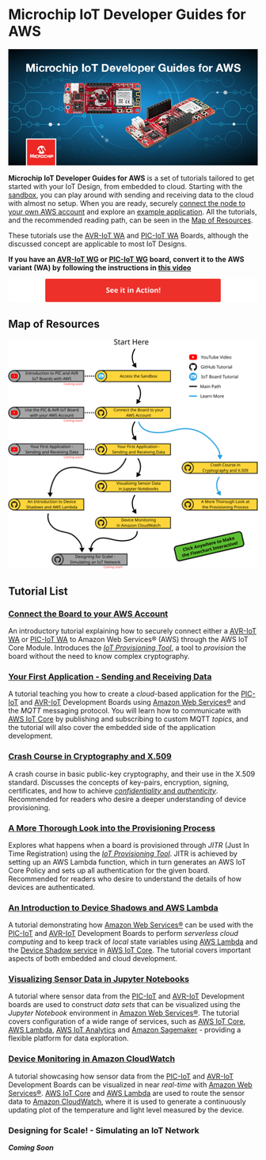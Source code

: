 # Microchip IoT Developer Guides for AWS

![AVR-IoT and PIC-IoT board splash art](./figures/header.jpg)

**Microchip IoT Developer Guides for AWS** is a set of tutorials tailored to get started with your IoT Design, from embedded to cloud. Starting with the [sandbox](./access-the-sandbox), you can play around with sending and receiving data to the cloud with almost no setup. When you are ready, securely [connect the node to your own AWS account](./connect-the-board-to-your-aws-account) and explore an [example application](./your-first-application-sending-and-receiving-data). All the tutorials, and the recommended reading path, can be seen in the [Map of Resources](#map-of-resources).

These tutorials use the  [AVR-IoT WA](https://www.microchip.com/DevelopmentTools/ProductDetails/ev15r70a?utm_campaign=IoT-WA-DevBoards&utm_source=GitHub&utm_medium=hyperlink&utm_term=&utm_content=microchip-iot-developer-guide-for-aws-main-intro
) and [PIC-IoT WA](https://www.microchip.com/DevelopmentTools/ProductDetails/ev54y39a?utm_campaign=IoT-WA-DevBoards&utm_source=GitHub&utm_medium=hyperlink&utm_term=&utm_content=microchip-iot-developer-guide-for-aws-main-intro
) Boards, although the discussed concept are applicable to most IoT Designs.

**If you have an [AVR-IoT WG](https://www.microchip.com/DevelopmentTools/ProductDetails/ac164160?utm_campaign=IoT-WA-DevBoards&utm_source=GitHub&utm_medium=hyperlink&utm_term=&utm_content=microchip-iot-developer-guide-for-aws-main-intro
) or [PIC-IoT WG](https://www.microchip.com/DevelopmentTools/ProductDetails/ac164164?utm_campaign=IoT-WA-DevBoards&utm_source=GitHub&utm_medium=hyperlink&utm_term=&utm_content=microchip-iot-developer-guide-for-aws-main-intro
) board, convert it to the AWS variant (WA) by following the instructions in [this video](https://www.youtube.com/watch?v=nwP8obSRaaE)**

[![See it in action button](figures/action-button.svg)](./access-the-sandbox)

## Map of Resources

[![Map of resources](figures/flowchart_path_legend.svg)](https://microchip-pic-avr-solutions.github.io/microchip-iot-developer-guides-for-aws-interactive-flowchart/)

## Tutorial List

### [Connect the Board to your AWS Account](./connect-the-board-to-your-aws-account)

An introductory tutorial explaining how to securely connect either a [AVR-IoT WA](https://www.microchip.com/DevelopmentTools/ProductDetails/ev15r70a?utm_campaign=IoT-WA-DevBoards&utm_source=GitHub&utm_medium=hyperlink&utm_term=&utm_content=microchip-iot-developer-guide-for-aws-main-tutorial-list) or [PIC-IoT WA](https://www.microchip.com/DevelopmentTools/ProductDetails/ev54y39a?utm_campaign=IoT-WA-DevBoards&utm_source=GitHub&utm_medium=hyperlink&utm_term=&utm_content=microchip-iot-developer-guide-for-aws-main-tutorial-list) to Amazon Web Services® (AWS) through the AWS IoT Core Module. Introduces the [*IoT Provisioning Tool*](http://www.microchip.com/mymicrochip/filehandler.aspx?ddocname=en1001525), a tool to *provision* the board without the need to know complex cryptography.

### [Your First Application - Sending and Receiving Data](./your-first-application-sending-and-receiving-data)

A tutorial teaching you how to create a *cloud*-based application for the [PIC-IoT](https://www.microchip.com/DevelopmentTools/ProductDetails/ev54y39a?utm_campaign=IoT-WA-DevBoards&utm_source=GitHub&utm_medium=hyperlink&utm_term=&utm_content=microchip-iot-developer-guide-for-aws-main-tutorial-list) and [AVR-IoT](https://www.microchip.com/DevelopmentTools/ProductDetails/ev15r70a?utm_campaign=IoT-WA-DevBoards&utm_source=GitHub&utm_medium=hyperlink&utm_term=&utm_content=microchip-iot-developer-guide-for-aws-main-tutorial-list) Development Boards using [Amazon Web Services®](https://aws.amazon.com/what-is-aws/) and the *MQTT* messaging protocol. You will learn how to communicate with [AWS IoT Core](https://aws.amazon.com/iot-core/) by publishing and subscribing to custom MQTT *topics*, and the tutorial will also cover the embedded side of the application development.

### [Crash Course in Cryptography and X.509](./crash-course-in-cryptography-and-x509)

A crash course in basic public-key cryptography, and their use in the X.509 standard. Discusses the concepts of key-pairs, encryption, signing, certificates, and how to achieve [*confidentiality* and *authenticity*](https://en.wikipedia.org/wiki/Information_security). Recommended for readers who desire a deeper understanding of device provisioning.

### [A More Thorough Look into the Provisioning Process](./a-more-thorough-look-into-the-provisioning-process)

Explores what happens when a board is provisioned through *JITR* (Just In Time Registration) using the [*IoT Provisioning Tool*](http://www.microchip.com/mymicrochip/filehandler.aspx?ddocname=en1001525). JITR is achieved by setting up an AWS Lambda function, which in turn generates an AWS IoT Core Policy and sets up all authentication for the given board. Recommended for readers who desire to understand the details of how devices are authenticated.

### [An Introduction to Device Shadows and AWS Lambda](./an-introduction-to-device-shadows-and-aws-lambda)

A tutorial demonstrating how [Amazon Web Services®](https://aws.amazon.com/what-is-aws/) can be used with the [PIC-IoT](https://www.microchip.com/DevelopmentTools/ProductDetails/ev54y39a?utm_campaign=IoT-WA-DevBoards&utm_source=GitHub&utm_medium=hyperlink&utm_term=&utm_content=microchip-iot-developer-guide-for-aws-main-tutorial-list) and [AVR-IoT](https://www.microchip.com/DevelopmentTools/ProductDetails/ev15r70a?utm_campaign=IoT-WA-DevBoards&utm_source=GitHub&utm_medium=hyperlink&utm_term=&utm_content=microchip-iot-developer-guide-for-aws-main-tutorial-list) Development Boards to perform *serverless cloud computing* and to keep track of *local* state variables using [AWS Lambda](https://aws.amazon.com/lambda/) and the [Device Shadow service](https://docs.aws.amazon.com/iot/latest/developerguide/iot-device-shadows.html) in [AWS IoT Core](https://aws.amazon.com/iot-core/). The tutorial covers important aspects of both embedded and cloud development.

### [Visualizing Sensor Data in Jupyter Notebooks](./visualizing-sensor-data-in-jupyter-notebooks)

A tutorial where sensor data from the [PIC-IoT](https://www.microchip.com/DevelopmentTools/ProductDetails/ev54y39a?utm_campaign=IoT-WA-DevBoards&utm_source=GitHub&utm_medium=hyperlink&utm_term=&utm_content=microchip-iot-developer-guide-for-aws-main-tutorial-list) and [AVR-IoT](https://www.microchip.com/DevelopmentTools/ProductDetails/ev15r70a?utm_campaign=IoT-WA-DevBoards&utm_source=GitHub&utm_medium=hyperlink&utm_term=&utm_content=microchip-iot-developer-guide-for-aws-main-tutorial-list) Development boards are used to construct *data sets* that can be visualized using the *Jupyter Notebook* environment in [Amazon Web Services®](https://aws.amazon.com/what-is-aws/). The tutorial covers configuration of a wide range of services, such as [AWS IoT Core](https://aws.amazon.com/iot-core/), [AWS Lambda](https://aws.amazon.com/lambda/), [AWS IoT Analytics](https://aws.amazon.com/iot-analytics/) and [Amazon Sagemaker](https://aws.amazon.com/sagemaker/) - providing a flexible platform for data exploration.

### [Device Monitoring in Amazon CloudWatch](./device-monitoring-in-amazon-cloudWatch)

A tutorial showcasing how sensor data from the [PIC-IoT](https://www.microchip.com/DevelopmentTools/ProductDetails/ev54y39a?utm_campaign=IoT-WA-DevBoards&utm_source=GitHub&utm_medium=hyperlink&utm_term=&utm_content=microchip-iot-developer-guide-for-aws-main-tutorial-list) and [AVR-IoT](https://www.microchip.com/DevelopmentTools/ProductDetails/ev15r70a?utm_campaign=IoT-WA-DevBoards&utm_source=GitHub&utm_medium=hyperlink&utm_term=&utm_content=microchip-iot-developer-guide-for-aws-main-tutorial-list) Development Boards can be visualized in near *real-time* with [Amazon Web Services®](https://aws.amazon.com/what-is-aws/). [AWS IoT Core](https://aws.amazon.com/iot-core/) and [AWS Lambda](https://aws.amazon.com/lambda/) are used to route the sensor data to [Amazon CloudWatch](https://aws.amazon.com/cloudwatch/), where it is used to generate a continuously updating plot of the temperature and light level measured by the device.

### Designing for Scale! - Simulating an IoT Network

***Coming Soon***
